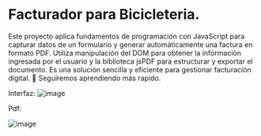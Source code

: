 # Facturador para Bicicleteria.

Este proyecto aplica fundamentos de programación con JavaScript para capturar datos de un formulario y generar automáticamente una factura en formato PDF. Utiliza manipulación del DOM para obtener la información ingresada por el usuario y la biblioteca jsPDF para estructurar y exportar el documento. Es una solución sencilla y eficiente para gestionar facturación digital. 🚀
Seguiremos aprendiendo más rapido.

Interfaz:
![image](https://github.com/user-attachments/assets/2a5bff0b-886d-4ee6-88f7-5c94737eaf26)


Pdf:

![image](https://github.com/user-attachments/assets/066576ce-0781-4ce5-be29-cc1bd1c98f7b)
